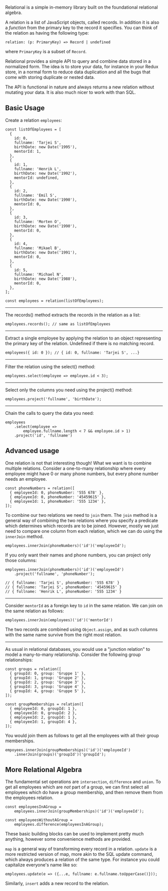 Relational is a simple in-memory library built on the foundational relational algebra.

A relation is a list of JavaScript objects, called records. In addition it
is also a _function_ from the primary key to the record it specifies. You
can think of the relation as having the following type:

```
relation: (p: PrimaryKey) => Record | undefined
```

where `PrimaryKey` is a subset of `Record`.

Relational provides a simple API to query and combine data stored in a normalized form.
The idea is to store your data, for instance in your Redux store, in a
normal form to reduce data duplication and all the bugs that come with
storing duplicate or nested data.

The API is functional in nature and always returns a new relation without
mutating your data. It is also much nicer to work with than SQL.

## Basic Usage

Create a relation `employees`:

```
const listOfEmployees = [
  {
    id: 0,
    fullname: 'Tarjei S',
    birthDate: new Date('1995'),
    mentorId: 1,
  },
  {
    id: 1,
    fullname: 'Henrik L',
    birthDate: new Date('1992'),
    mentorId: undefined,
  },
  {
    id: 2,
    fullname: 'Emil S',
    birthDate: new Date('1990'),
    mentorId: 0,
  },
  {
    id: 3,
    fullname: 'Morten O',
    birthDate: new Date('1990'),
    mentorId: 0,
  },
  {
    id: 4,
    fullname: 'Mikael B',
    birthDate: new Date('1991'),
    mentorId: 0,
  },
  {
    id: 5,
    fullname: 'Michael N',
    birthDate: new Date('1988'),
    mentorId: 0,
  },
];

const employees = relation(listOfEmployees);
```

---

The records() method extracts the records in the relation as a list:

```
employees.records(); // same as listOfEmployees
```

---

Extract a single employee by applying the relation to an object representing the
primary key of the relation. Undefined if there is no matching record.

```
employees({ id: 0 }); // { id: 0, fullname: 'Tarjei S', ...}
```

---

Filter the relation using the select() method:

```
employees.select(employee => employee.id < 3);
```

---

Select only the columns you need using the project() method:

```
employees.project('fullname', 'birthDate');
```

---

Chain the calls to query the data you need:

```
employees
    .select(employee =>
        employee.fullname.length < 7 && employee.id > 1)
    .project('id', 'fullname')
```

## Advanced usage

One relation is not that interesting though! What we want is to combine
multiple relations. Consider a one-to-many relationship where every
employee might have 0 or many phone numbers, but every phone number
needs an employee.

```
const phoneNumbers = relation([
  { employeeId: 0, phoneNumber: '555 678' },
  { employeeId: 0, phoneNumber: '45459615' },
  { employeeId: 1, phoneNumber: '555 1234' },
]);
```

To combine our two relations we need to `join` them. The `join` method is a
general way of combining the two relations where you specify a predicate which
determines which records are to be joined. However, mostly we just need to
compare one column from each relation, which we can do using the `innerJoin`
method.

```
employees.innerJoin(phoneNumbers)('id')('employeeId');
```

If you only want their names and phone numbers, you can project only those columns:

```
employees.innerJoin(phoneNumbers)('id')('employeeId')
    .project('fullname', 'phoneNumber');

// { fullname: 'Tarjei S', phoneNumber: '555 678' }
// { fullname: 'Tarjei S', phoneNumber: '45459615' }
// { fullname: 'Henrik L', phoneNumber: '555 1234' }
```

---

Consider `mentorId` as a foreign key to `id` in the same relation. We can join
on the same relation as follows:

```
employees.innerJoin(employees)('id')('mentorId')
```

The two records are combined using `Object.assign`, and as such columns with the
same name survive from the right most relation.

---

As usual in relational databases, you would use a "junction relation" to model a
many-to-many relationship. Consider the following group relationships:

```
const groups = relation([
  { groupId: 0, group: 'Gruppe 1' },
  { groupId: 1, group: 'Gruppe 2' },
  { groupId: 2, group: 'Gruppe 3' },
  { groupId: 3, group: 'Gruppe 4' },
  { groupId: 4, group: 'Gruppe 5' },
]);

const groupMemberships = relation([
  { employeeId: 0, groupId: 1 },
  { employeeId: 0, groupId: 2 },
  { employeeId: 2, groupId: 1 },
  { employeeId: 1, groupId: 4 },
]);
```

You would join them as follows to get all the employees with all their group
memberships.

```
empoyees.innerJoin(groupMemberships)('id')('employeeId')
    .innerJoin(groups)('groupId')('groupId');
```

## More Relational Algebra

The fundamental set operations are `intersection`, `difference` and `union`.
To get all employees which are _not_ part of a group, we can first select all
employees which do have a group membership, and then remove them from the
employees relation.

```
const employeesInAGroup =
    employees.innerJoin(groupMemberships)('id')('employeeId');

const employeesWithoutAGroup =
    employees.difference(employeesInAGroup);
```

These basic building blocks can be used to implement pretty much anything,
however some convenience methods are provided.

`map` is a general way of transforming every record in a relation. `update` is
a more restricted version of map, more akin to the SQL update command, which
always produces a relation of the same type. For instance you could capitalize
everyone's name like so:

```
employees.update(e => ({...e, fullname: e.fullname.toUpperCase()}));
```

Similarly, `insert` adds a new record to the relation.

<!--
## Types

## API Doc

## Roadmap
-->
